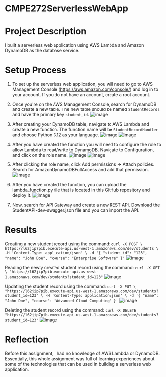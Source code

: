 # CMPE272ServerlessWebApp

# Project Description
I built a serverless web application using AWS Lambda and Amazon DynamoDB as the database service.

# Setup Process 
1) To set up the serverless web application, you will need to go to AWS Management Console (https://aws.amazon.com/console/) and log in to your account. If you do not have an account, create a root account. 

2) Once you're on the AWS Management Console, search for DynamoDB and create a new table. The new table should be named `StudentRecords` and have the primary key `student_id`.
![image](https://github.com/user-attachments/assets/7eb821ab-09ad-44fc-89a8-6bfe79db71fe)

3) After creating your DynamoDB table, navigate to AWS Lambda and create a new function. The function name will be `StudentRecordHandler` and choose Python 3.12 as your language. 
![image](https://github.com/user-attachments/assets/41840286-a5b6-4eb3-a748-a14b391018cd)
![image](https://github.com/user-attachments/assets/7a0a5bf3-0881-49b9-be41-ddda0e3ebc5b)

4) After you have created the function you will need to configure the role to allow Lambda to read/write to DynamoDB. Navigate to Configuration, and click on the role name.
![image](https://github.com/user-attachments/assets/66337903-b853-4589-b7bc-742c8853e56a)
![image](https://github.com/user-attachments/assets/01a4c410-51ee-43a8-b3aa-86599fbc2fd5)

6) After clicking the role name, click Add permissions -> Attach policies. Search for AmazonDynamoDBFullAccess and add that permission.
![image](https://github.com/user-attachments/assets/69807b2a-cb8f-4138-a22d-ec6142ae9133)

7) After you have created the function, you can upload the lambda_function.py file that is located in this GitHub repository and deploy it.
![image](https://github.com/user-attachments/assets/5230732d-4f39-44bf-b593-f6f43e18abe8)

8) Now, search for API Gateway and create a new REST API. Download the StudentAPI-dev-swagger.json file and you can import the API.



# Results
Creating a new student record using the command:
` curl -X POST \
  https://l62jip7pib.execute-api.us-west-1.amazonaws.com/dev/students \
  -H 'Content-Type: application/json' \
  -d '{ "student_id": "123", "name": "John Doe", "course": "Enterprise Software" }'
 `
![image](https://github.com/user-attachments/assets/4003fc85-4ee6-43a9-afa8-6c567655e27d)

Reading the newly created student record using the command:
`curl -X GET \ "https://l62jip7pib.execute-api.us-west-1.amazonaws.com/dev/students?student_id=123"`
![image](https://github.com/user-attachments/assets/6b6b30b7-67c8-44dc-a9aa-579e885ea606)

Updating the student record using the command:
` curl -X PUT \ 
  "https://l62jip7pib.execute-api.us-west-1.amazonaws.com/dev/students?student_id=123" \
  -H 'Content-Type: application/json' \
  -d '{ "name": "John Doe", "course": "Advanced Cloud Computing" }'
`
![image](https://github.com/user-attachments/assets/8db0342d-2af8-450c-b597-88098c66798d)

Deleting the student record using the command:
`curl -X DELETE "https://l62jip7pib.execute-api.us-west-1.amazonaws.com/dev/students?student_id=123"`
![image](https://github.com/user-attachments/assets/9ffb31c5-b140-4726-8f93-c819d932ca8f)


# Reflection
Before this assignment, I had no knowledge of AWS Lambda or DynamoDB. Essentially, this whole assignment was full of learning experiences about some of the technologies that can be used in building a serverless web application.
